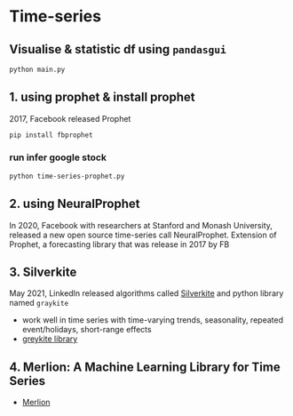 # Time-series 
## Visualise & statistic df using `pandasgui`
```bash
python main.py
```
## 1. using prophet & install prophet
2017, Facebook released Prophet 
```bash
pip install fbprophet
```
### run infer google stock
```bash
python time-series-prophet.py
```
## 2. using NeuralProphet
In 2020, Facebook with researchers at Stanford and Monash University, released a new open source time-series call NeuralProphet.
Extension of Prophet, a forecasting library that was release in 2017 by FB


## 3. Silverkite
May 2021, LinkedIn released algorithms called [Silverkite](https://arxiv.org/pdf/2105.01098.pdf) and python library named `graykite`
* work well in time series with time-varying trends, seasonality, repeated event/holidays, short-range effects
* [greykite library](https://linkedin.github.io/greykite/docs/0.1.0/html/pages/stepbystep/0100_choose_model.html)

## 4. Merlion: A Machine Learning Library for Time Series
* [Merlion](https://github.com/salesforce/merlion)
